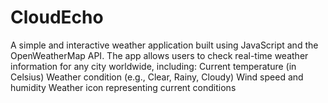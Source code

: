 # CloudEcho
A simple and interactive weather application built using JavaScript and the OpenWeatherMap API. The app allows users to check real-time weather information for any city worldwide, including:  Current temperature (in Celsius) Weather condition (e.g., Clear, Rainy, Cloudy) Wind speed and humidity Weather icon representing current conditions 
